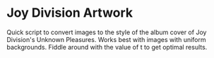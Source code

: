 # Joy Division Artwork
Quick script to convert images to the style of the album cover of Joy Division's Unknown Pleasures.
Works best with images with uniform backgrounds. Fiddle around with the value of t to get optimal results.

